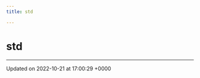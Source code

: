 ```yaml
---
title: std

---
```


# std








-------------------------------

Updated on 2022-10-21 at 17:00:29 +0000